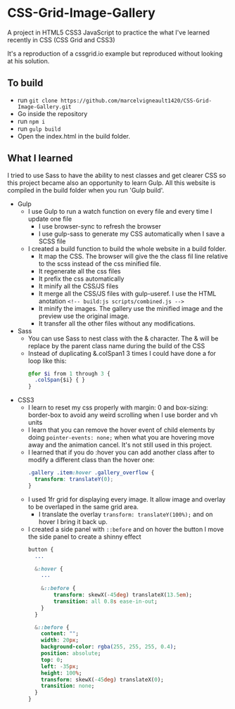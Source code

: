 # CSS-Grid-Image-Gallery

A project in HTML5 CSS3 JavaScript to practice the what I've learned recently in CSS (CSS Grid and CSS3)

It's a reproduction of a cssgrid.io example but reproduced without looking at his solution.

## To build
- run `git clone https://github.com/marcelvigneault1420/CSS-Grid-Image-Gallery.git`
- Go inside the repository
- run `npm i`
- run `gulp build`
- Open the index.html in the build folder.

## What I learned

I tried to use Sass to have the ability to nest classes and get clearer CSS so this project became also an opportunity to learn Gulp. All this website is compiled in the build folder when you run 'Gulp build'.

- Gulp
  - I use Gulp to run a watch function on every file and every time I update one file
    - I use browser-sync to refresh the browser
    - I use gulp-sass to generate my CSS automatically when I save a SCSS file
  - I created a build function to build the whole website in a build folder.
    - It map the CSS. The browser will give the the class fil line relative to the scss instead of the css minified file.
    - It regenerate all the css files
    - It prefix the css automatically
    - It minify all the CSS/JS files
    - It merge all the CSS/JS files with gulp-useref. I use the HTML anotation 
      `<!-- build:js scripts/combined.js -->`
    - It minify the images. The gallery use the minified image and the preview use the original image.
    - It transfer all the other files without any modifications.
- Sass
  - You can use Sass to nest class with the & character. The & will be replace by the parent class name during the build of the CSS
  - Instead of duplicating &.colSpan1 3 times I could have done a for loop like this: 
    ```sass
    @for $i from 1 through 3 {
      .colSpan{$i} { }
    }
    ```
- CSS3
  - I learn to reset my css properly with margin: 0 and box-sizing: border-box to avoid any weird scrolling when I use border and vh units
  - I learn that you can remove the hover event of child elements by doing `pointer-events: none;` when what you are hovering move away and the animation cancel. It's not still used in this project.
  - I learned that if you do :hover you can add another class after to modify a different class than the hover one: 
    ```css
    .gallery .item:hover .gallery_overflow {
      transform: translateY(0);
    }
    ```
  - I used 1fr grid for displaying every image. It allow image and overlay to be overlaped in the same grid area.
    - I translate the overlay `transform: translateY(100%);` and on hover I bring it back up.
  - I created a side panel with `::before` and on hover the button I move the side panel to create a shinny effect
    ```sass
    button {
      ...

      &:hover {
        ...
        
        &::before {
            transform: skewX(-45deg) translateX(13.5em);
            transition: all 0.8s ease-in-out;
        }
      }

      &::before {
        content: "";
        width: 20px;
        background-color: rgba(255, 255, 255, 0.4);
        position: absolute;
        top: 0;
        left: -35px;
        height: 100%;
        transform: skewX(-45deg) translateX(0);
        transition: none;
      }
    }
    ```
  
